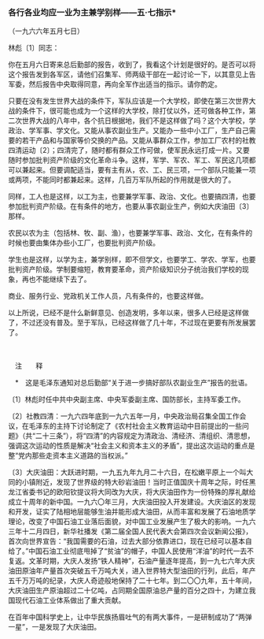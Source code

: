 ### **各行各业均应一业为主兼学别样——五·七指示**\*
（一九六六年五月七日）

林彪〔1〕同志：

你在五月六日寄来总后勤部的报告，收到了，我看这个计划是很好的。是否可以将这个报告发到各军区，请他们召集军、师两级干部在一起讨论一下，以其意见上告军委，然后报告中央取得同意，再向全军作出适当的指示。请你酌定。

只要在没有发生世界大战的条件下，军队应该是一个大学校，即使在第三次世界大战的条件下，很可能也成为一个这样的大学校，除打仗以外，还可做各种工作，第二次世界大战的八年中，各个抗日根据地，我们不是这样做了吗？这个大学校，学政治、学军事、学文化。又能从事农副业生产。又能办一些中小工厂，生产自己需要的若干产品和与国家等价交换的产品。又能从事群众工作，参加工厂农村的社教四清运动〔2〕；四清完了，随时都有群众工作可做，使军民永远打成一片。又要随时参加批判资产阶级的文化革命斗争。这样，军学、军农、军工、军民这几项都可以兼起来。但要调配适当，要有主有从，农、工、民三项，一个部队只能兼一项或两项，不能同时都兼起来。这样，几百万军队所起的作用就是很大的了。

同样，工人也是这样，以工为主，也要兼学军事、政治、文化。也要搞四清，也要参加批判资产阶级。在有条件的地方，也要从事农副业生产，例如大庆油田〔3〕那样。

农民以农为主（包括林、牧、副、渔），也要兼学军事、政治、文化，在有条件的时候也要由集体办些小工厂，也要批判资产阶级。

学生也是这样，以学为主，兼学别样，即不但学文，也要学工、学农、学军，也要批判资产阶级。学制要缩短，教育要革命，资产阶级知识分子统治我们学校的现象，再也不能继续下去了。

商业、服务行业、党政机关工作人员，凡有条件的，也要这样做。

以上所说，已经不是什么新鲜意见、创造发明，多年以来，很多人已经是这样做了，不过还没有普及。至于军队，已经这样做了几十年，不过现在更要有所发展罢了。

　　

　注　　释　

　\*　这是毛泽东通知对总后勤部“关于进一步搞好部队农副业生产”报告的批语。

〔1〕林彪时任中共中央副主席、中央军委副主席、国防部长，主持军委工作。

〔2〕社教四清：一九六四年底到一九六五年一月，中央政治局召集全国工作会议，在毛泽东的主持下讨论制定了《农村社会主义教育运动中目前提出的一些问题》（共“二十三条”），将“四清”的内容规定为清政治、清经济、清组织、清思想，强调这次运动的性质是解决“社会主义和资本主义的矛盾”，提出这次运动的重点是整“党内那些走资本主义道路的当权派。”

〔3〕大庆油田：大跃进时期，一九五九年九月二十六日，在松嫩平原上一个叫大同的小镇附近，发现了世界级的特大砂岩油田！当时正值国庆十周年之际，时任黑龙江省委书记的欧阳钦提议将大同改为大庆，将大庆油田作为一份特殊的厚礼献给成立十周年的新中国。一九六〇年三月，大庆油田投入开发建设。大庆油区的发现和开发，证实了陆相地层能够生油并能形成大油田，从而丰富和发展了石油地质学理论，改变了中国石油工业落后面貌，对中国工业发展产生了极大的影响。一九六三年十二月四日，新华社播发《第二届全国人民代表大会第四次会议新闻公报》，首次向世界宣告：“我国需要的石油，过去大部分依靠进口，现在已经可以基本自给了。”中国石油工业彻底甩掉了“贫油”的帽子，中国人民使用“洋油”的时代一去不复返。文革时期，大庆人发扬“铁人精神”，石油产量逐年提高，到一九七六年大庆油田原油年产量首次突破五千万吨大关，进入世界特大型油田的行列，此后，年产五千万万吨的纪录，大庆人奇迹般地保持了二十七年。到二〇〇九年，五十年间，大庆油田生产原油超过二十亿吨，占同期全国原油总产量的百分之四十，为建立我国现代石油工业体系做出了重大贡献。

在百年中国科学史上，让中华民族扬眉吐气的有两大事件，一是研制成功了“两弹一星”，一是发现了大庆油田。